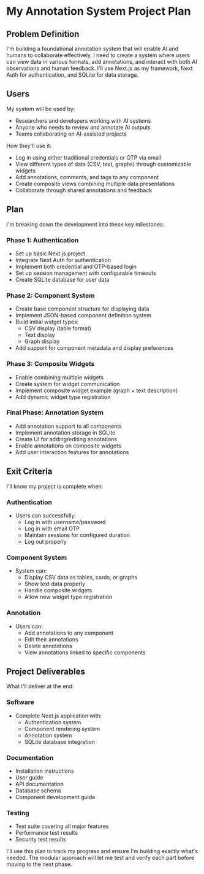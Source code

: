 # My Annotation System Project Plan

## Problem Definition
I'm building a foundational annotation system that will enable AI and humans to collaborate effectively. I need to create a system where users can view data in various formats, add annotations, and interact with both AI observations and human feedback. I'll use Next.js as my framework, Next Auth for authentication, and SQLite for data storage.

## Users
My system will be used by:
- Researchers and developers working with AI systems
- Anyone who needs to review and annotate AI outputs
- Teams collaborating on AI-assisted projects

How they'll use it:
- Log in using either traditional credentials or OTP via email
- View different types of data (CSV, text, graphs) through customizable widgets
- Add annotations, comments, and tags to any component
- Create composite views combining multiple data presentations
- Collaborate through shared annotations and feedback

## Plan
I'm breaking down the development into these key milestones:

### Phase 1: Authentication 
- Set up basic Next.js project
- Integrate Next Auth for authentication
- Implement both credential and OTP-based login
- Set up session management with configurable timeouts
- Create SQLite database for user data

### Phase 2: Component System 
- Create base component structure for displaying data
- Implement JSON-based component definition system
- Build initial widget types:
  - CSV display (table format)
  - Text display
  - Graph display
- Add support for component metadata and display preferences

### Phase 3: Composite Widgets
- Enable combining multiple widgets
- Create system for widget communication
- Implement composite widget example (graph + text description)
- Add dynamic widget type registration

### Final Phase: Annotation System 
- Add annotation support to all components
- Implement annotation storage in SQLite
- Create UI for adding/editing annotations
- Enable annotations on composite widgets
- Add user interaction features for annotations

## Exit Criteria
I'll know my project is complete when:

### Authentication
- Users can successfully:
  - Log in with username/password
  - Log in with email OTP
  - Maintain sessions for configured duration
  - Log out properly

### Component System
- System can:
  - Display CSV data as tables, cards, or graphs
  - Show text data properly
  - Handle composite widgets
  - Allow new widget type registration

### Annotation
- Users can:
  - Add annotations to any component
  - Edit their annotations
  - Delete annotations
  - View annotations linked to specific components

## Project Deliverables
What I'll deliver at the end:

### Software
- Complete Next.js application with:
  - Authentication system
  - Component rendering system
  - Annotation system
  - SQLite database integration

### Documentation
- Installation instructions
- User guide
- API documentation
- Database schema
- Component development guide

### Testing
- Test suite covering all major features
- Performance test results
- Security test results

I'll use this plan to track my progress and ensure I'm building exactly what's needed. The modular approach will let me test and verify each part before moving to the next phase.